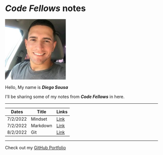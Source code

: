 # **_Code Fellows_ notes**

![Me](profile.jpeg)

Hello, My name is **_Diego Sousa_**

I'll be sharing some of my notes from **_Code Fellows_** in here.

---

|  Dates    | Title |  Links  |
| ----------- | ----------- | ----------- |
|   7/2/2022 | Mindset |  [Link](mindset-notes.md) |
|   7/2/2022 | Markdown |  [Link](Markdown.md)  |
|   8/2/2022 | Git     |   [Link](git.md)  |

---

Check out my [GitHub Portfolio](https://github.com/dmenezessousa/)
